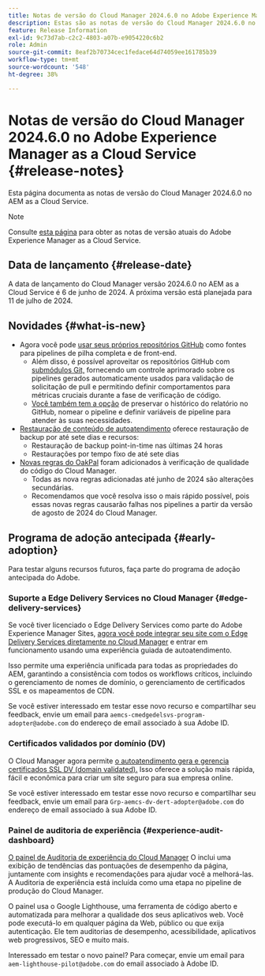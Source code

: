 ```yaml
---
title: Notas de versão do Cloud Manager 2024.6.0 no Adobe Experience Manager as a Cloud Service
description: Estas são as notas de versão do Cloud Manager 2024.6.0 no AEM as a Cloud Service.
feature: Release Information
exl-id: 9c73d7ab-c2c2-4803-a07b-e9054220c6b2
role: Admin
source-git-commit: 8eaf2b70734cec1fedace64d74059ee161785b39
workflow-type: tm+mt
source-wordcount: '548'
ht-degree: 38%

---
```



# Notas de versão do Cloud Manager 2024.6.0 no Adobe Experience Manager as a Cloud Service {#release-notes}

Esta página documenta as notas de versão do Cloud Manager 2024.6.0 no AEM as a Cloud Service.

>[!NOTE]
>
>Consulte [esta página](/help/release-notes/release-notes-cloud/release-notes-current.md) para obter as notas de versão atuais do Adobe Experience Manager as a Cloud Service.

## Data de lançamento {#release-date}

A data de lançamento do Cloud Manager versão 2024.6.0 no AEM as a Cloud Service é 6 de junho de 2024. A próxima versão está planejada para 11 de julho de 2024.

## Novidades {#what-is-new}

* Agora você pode [usar seus próprios repositórios GitHub](/help/implementing/cloud-manager/managing-code/private-repositories.md) como fontes para pipelines de pilha completa e de front-end.
   * Além disso, é possível aproveitar os repositórios GitHub com [submódulos Git,](/help/implementing/cloud-manager/managing-code/git-submodules.md) fornecendo um controle aprimorado sobre os pipelines gerados automaticamente usados para validação de solicitação de pull e permitindo definir comportamentos para métricas cruciais durante a fase de verificação de código.
   * [Você também tem a opção](/help/implementing/cloud-manager/managing-code/github-check-config.md) de preservar o histórico do relatório no GitHub, nomear o pipeline e definir variáveis de pipeline para atender às suas necessidades.
* [Restauração de conteúdo de autoatendimento](/help/operations/restore.md) oferece restauração de backup por até sete dias e recursos:
   * Restauração de backup point-in-time nas últimas 24 horas
   * Restaurações por tempo fixo de até sete dias
* [Novas regras do OakPal](/help/implementing/cloud-manager/custom-code-quality-rules.md#oakpal-ui-content-package) foram adicionados à verificação de qualidade do código do Cloud Manager.
   * Todas as nova regras adicionadas até junho de 2024 são alterações secundárias.
   * Recomendamos que você resolva isso o mais rápido possível, pois essas novas regras causarão falhas nos pipelines a partir da versão de agosto de 2024 do Cloud Manager.

## Programa de adoção antecipada {#early-adoption}

Para testar alguns recursos futuros, faça parte do programa de adoção antecipada do Adobe.

### Suporte a Edge Delivery Services no Cloud Manager {#edge-delivery-services}

Se você tiver licenciado o Edge Delivery Services como parte do Adobe Experience Manager Sites, [agora você pode integrar seu site com o Edge Delivery Services diretamente no Cloud Manager](/help/implementing/cloud-manager/edge-delivery-services.md) e entrar em funcionamento usando uma experiência guiada de autoatendimento.

Isso permite uma experiência unificada para todas as propriedades do AEM, garantindo a consistência com todos os workflows críticos, incluindo o gerenciamento de nomes de domínio, o gerenciamento de certificados SSL e os mapeamentos de CDN.

Se você estiver interessado em testar esse novo recurso e compartilhar seu feedback, envie um email para `aemcs-cmedgedelsvs-program-adopter@adobe.com` do endereço de email associado à sua Adobe ID.

### Certificados validados por domínio (DV)

O Cloud Manager agora permite [o autoatendimento gera e gerencia certificados SSL DV (domain validated).](/help/implementing/cloud-manager/managing-ssl-certifications/domain-validated-certificates.md) Isso oferece a solução mais rápida, fácil e econômica para criar um site seguro para sua empresa online.

Se você estiver interessado em testar esse novo recurso e compartilhar seu feedback, envie um email para `Grp-aemcs-dv-dert-adopter@adobe.com` do endereço de email associado à sua Adobe ID.

<!-- RICK: REMOVED THIS SECTION AS PER EMAIL REQUEST TO DL-AEM-DOCS FROM SHWETA DUA, WEDNESDAY, JUNE 12, 2024 ### Client-Side Collection via Real Use Monitoring (RUM) {#rum}

You can leverage the [Real Use Monitoring (RUM) Data Service](/help/implementing/cloud-manager/content-requests.md#cliendside-collection) to enable client-side collection for AEM as a Cloud Service.

Real Use Monitoring (RUM) Data Service offers a more precise reflection of user interactions, ensuring a reliable measure of website engagement. It is a great opportunity to gain advanced insights into your page performance. This is beneficial for customers who use either Adobe-managed CDN or non-Adobe managed CDN. For customers using a non-Adobe managed CDN, automated traffic reporting can now be enabled for them, thus removing the need to share any traffic report with Adobe.

If you are interested in testing this new feature and sharing your feedback, please send an email to `aemcs-rum-adopter@adobe.com` from the email address associated with your Adobe ID. Please include the domain name for production, stage, and dev environments in your email.  Availability of the early adopter program of this feature is limited.-->

### Painel de auditoria de experiência {#experience-audit-dashboard}

[O painel de Auditoria de experiência do Cloud Manager](/help/implementing/cloud-manager/experience-audit-dashboard.md) O inclui uma exibição de tendências das pontuações de desempenho da página, juntamente com insights e recomendações para ajudar você a melhorá-las. A Auditoria de experiência está incluída como uma etapa no pipeline de produção do Cloud Manager.

O painel usa o Google Lighthouse, uma ferramenta de código aberto e automatizada para melhorar a qualidade dos seus aplicativos web. Você pode executá-lo em qualquer página da Web, público ou que exija autenticação. Ele tem auditorias de desempenho, acessibilidade, aplicativos web progressivos, SEO e muito mais.

Interessado em testar o novo painel? Para começar, envie um email para `aem-lighthouse-pilot@adobe.com` do email associado à Adobe ID.
